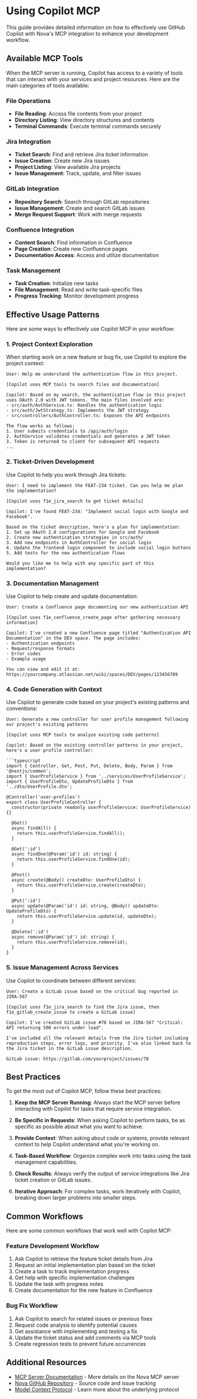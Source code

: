 # Using Copilot MCP

This guide provides detailed information on how to effectively use GitHub Copilot with Nova's MCP
integration to enhance your development workflow.

## Available MCP Tools

When the MCP server is running, Copilot has access to a variety of tools that can interact with your
services and project resources. Here are the main categories of tools available:

### File Operations

- **File Reading**: Access file contents from your project
- **Directory Listing**: View directory structures and contents
- **Terminal Commands**: Execute terminal commands securely

### Jira Integration

- **Ticket Search**: Find and retrieve Jira ticket information
- **Issue Creation**: Create new Jira issues
- **Project Listing**: View available Jira projects
- **Issue Management**: Track, update, and filter issues

### GitLab Integration

- **Repository Search**: Search through GitLab repositories
- **Issue Management**: Create and search GitLab issues
- **Merge Request Support**: Work with merge requests

### Confluence Integration

- **Content Search**: Find information in Confluence
- **Page Creation**: Create new Confluence pages
- **Documentation Access**: Access and utilize documentation

### Task Management

- **Task Creation**: Initialize new tasks
- **File Management**: Read and write task-specific files
- **Progress Tracking**: Monitor development progress

## Effective Usage Patterns

Here are some ways to effectively use Copilot MCP in your workflow:

### 1. Project Context Exploration

When starting work on a new feature or bug fix, use Copilot to explore the project context:

```
User: Help me understand the authentication flow in this project.

[Copilot uses MCP tools to search files and documentation]

Copilot: Based on my search, the authentication flow in this project uses OAuth 2.0 with JWT tokens. The main files involved are:
- src/auth/AuthService.ts: Handles the authentication logic
- src/auth/JwtStrategy.ts: Implements the JWT strategy
- src/controllers/AuthController.ts: Exposes the API endpoints

The flow works as follows:
1. User submits credentials to /api/auth/login
2. AuthService validates credentials and generates a JWT token
3. Token is returned to client for subsequent API requests
...
```

### 2. Ticket-Driven Development

Use Copilot to help you work through Jira tickets:

```
User: I need to implement the FEAT-234 ticket. Can you help me plan the implementation?

[Copilot uses f1e_jira_search to get ticket details]

Copilot: I've found FEAT-234: "Implement social login with Google and Facebook".

Based on the ticket description, here's a plan for implementation:
1. Set up OAuth 2.0 configurations for Google and Facebook
2. Create new authentication strategies in src/auth/
3. Add new endpoints in AuthController for social login
4. Update the frontend login component to include social login buttons
5. Add tests for the new authentication flows

Would you like me to help with any specific part of this implementation?
```

### 3. Documentation Management

Use Copilot to help create and update documentation:

```
User: Create a Confluence page documenting our new authentication API

[Copilot uses f1e_confluence_create_page after gathering necessary information]

Copilot: I've created a new Confluence page titled "Authentication API Documentation" in the DEV space. The page includes:
- Authentication endpoints
- Request/response formats
- Error codes
- Example usage

You can view and edit it at: https://yourcompany.atlassian.net/wiki/spaces/DEV/pages/123456789
```

### 4. Code Generation with Context

Use Copilot to generate code based on your project's existing patterns and conventions:

````
User: Generate a new controller for user profile management following our project's existing patterns

[Copilot uses MCP tools to analyze existing code patterns]

Copilot: Based on the existing controller patterns in your project, here's a user profile controller:

```typescript
import { Controller, Get, Post, Put, Delete, Body, Param } from '@nestjs/common';
import { UserProfileService } from '../services/UserProfileService';
import { UserProfileDto, UpdateProfileDto } from '../dto/UserProfile.dto';

@Controller('user-profiles')
export class UserProfileController {
  constructor(private readonly userProfileService: UserProfileService) {}

  @Get()
  async findAll() {
    return this.userProfileService.findAll();
  }

  @Get(':id')
  async findOne(@Param('id') id: string) {
    return this.userProfileService.findOne(id);
  }

  @Post()
  async create(@Body() createDto: UserProfileDto) {
    return this.userProfileService.create(createDto);
  }

  @Put(':id')
  async update(@Param('id') id: string, @Body() updateDto: UpdateProfileDto) {
    return this.userProfileService.update(id, updateDto);
  }

  @Delete(':id')
  async remove(@Param('id') id: string) {
    return this.userProfileService.remove(id);
  }
}
````

### 5. Issue Management Across Services

Use Copilot to coordinate between different services:

```
User: Create a GitLab issue based on the critical bug reported in JIRA-567

[Copilot uses f1e_jira_search to find the Jira issue, then f1e_gitlab_create_issue to create a GitLab issue]

Copilot: I've created GitLab issue #78 based on JIRA-567 "Critical: API returning 500 errors under load".

I've included all the relevant details from the Jira ticket including reproduction steps, error logs, and priority. I've also linked back to the Jira ticket in the GitLab issue description.

GitLab issue: https://gitlab.com/yourproject/issues/78
```

## Best Practices

To get the most out of Copilot MCP, follow these best practices:

1. **Keep the MCP Server Running**: Always start the MCP server before interacting with Copilot for
   tasks that require service integration.

2. **Be Specific in Requests**: When asking Copilot to perform tasks, be as specific as possible
   about what you want to achieve.

3. **Provide Context**: When asking about code or systems, provide relevant context to help Copilot
   understand what you're working on.

4. **Task-Based Workflow**: Organize complex work into tasks using the task management capabilities.

5. **Check Results**: Always verify the output of service integrations like Jira ticket creation or
   GitLab issues.

6. **Iterative Approach**: For complex tasks, work iteratively with Copilot, breaking down larger
   problems into smaller steps.

## Common Workflows

Here are some common workflows that work well with Copilot MCP:

### Feature Development Workflow

1. Ask Copilot to retrieve the feature ticket details from Jira
2. Request an initial implementation plan based on the ticket
3. Create a task to track implementation progress
4. Get help with specific implementation challenges
5. Update the task with progress notes
6. Create documentation for the new feature in Confluence

### Bug Fix Workflow

1. Ask Copilot to search for related issues or previous fixes
2. Request code analysis to identify potential causes
3. Get assistance with implementing and testing a fix
4. Update the ticket status and add comments via MCP tools
5. Create regression tests to prevent future occurrences

## Additional Resources

- [MCP Server Documentation](../MCP_SERVER.md) - More details on the Nova MCP server
- [Nova GitHub Repository](https://github.com/yourusername/nova) - Source code and issue tracking
- [Model Context Protocol](https://github.com/modelcontextprotocol/typescript-sdk) - Learn more
  about the underlying protocol
